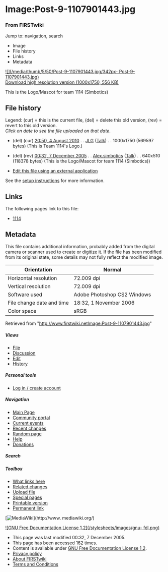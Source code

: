 

# Image:Post-9-1107901443.jpg

### From FIRSTwiki

Jump to: navigation, search

  * Image
  * File history
  * Links
  * Metadata

[![](/media/thumb/5/50/Post-9-1107901443.jpg/342px-
Post-9-1107901443.jpg)](/media/5/50/Post-9-1107901443.jpg)  
[Download high resolution version (1000x1750, 556
KB)](/media/5/50/Post-9-1107901443.jpg)

This is the Logo/Mascot for team 1114 (Simbotics)

## File history

Legend: (cur) = this is the current file, (del) = delete this old version,
(rev) = revert to this old version.  
_Click on date to see the file uploaded on that date_.

  * (del) (cur) [20:50, 4 August 2010](/media/5/50/Post-9-1107901443.jpg "/media/5/50/Post-9-1107901443.jpg" ) . . [JLG](/index.php?title=User:JLG&action=edit "User:JLG" ) ([Talk](/index.php?title=User_talk:JLG&action=edit "User talk:JLG" )) . . 1000x1750 (569597 bytes) (This is Team 1114's Logo.)
  * (del) (rev) [00:32, 7 December 2005](/media/archive/5/50/20100804205001%21Post-9-1107901443.jpg "/media/archive/5/50/20100804205001!Post-9-1107901443.jpg" ) . . [Alex.simbotics](/index.php?title=User:Alex.simbotics&action=edit "User:Alex.simbotics" ) ([Talk](/index.php?title=User_talk:Alex.simbotics&action=edit "User talk:Alex.simbotics" )) . . 640x510 (118378 bytes) (This is the Logo/Mascot for team 1114 (Simbotics))
  

  * [Edit this file using an external application](/index.php?title=Image:Post-9-1107901443.jpg&action=edit&externaledit=true&mode=file "Image:Post-9-1107901443.jpg" )

See the [setup
instructions](http://meta.wikimedia.org/wiki/Help:External_editors
"http://meta.wikimedia.org/wiki/Help:External_editors" ) for more information.

## Links

The following pages link to this file:

  * [1114](1114 "1114" )

## Metadata

This file contains additional information, probably added from the digital
camera or scanner used to create or digitize it. If the file has been modified
from its original state, some details may not fully reflect the modified
image.

Orientation |  Normal  
---|---  
Horizontal resolution |  72.009 dpi  
Vertical resolution |  72.009 dpi  
Software used |  Adobe Photoshop CS2 Windows  
File change date and time |  18:32, 1 November 2006  
Color space |  sRGB  
  
Retrieved from
"<http://www.firstwiki.netImage:Post-9-1107901443.jpg>"

##### Views

  * [File](Image:Post-9-1107901443.jpg)
  * [Discussion](/index.php?title=Image_talk:Post-9-1107901443.jpg&action=edit)
  * [Edit](/index.php?title=Image:Post-9-1107901443.jpg&action=edit)
  * [History](/index.php?title=Image:Post-9-1107901443.jpg&action=history)

##### Personal tools

  * [Log in / create account](/index.php?title=Special:Userlogin&returnto=Image:Post-9-1107901443.jpg)

[](Main_Page "Main Page" )

##### Navigation

  * [Main Page](Main_Page)
  * [Community portal](FIRSTwiki:Community_portal)
  * [Current events](Current_events)
  * [Recent changes](Special:Recentchanges)
  * [Random page](Special:Random)
  * [Help](FIRSTwiki:Help)
  * [Donations](FIRSTwiki:Site_support)

##### Search



##### Toolbox

  * [What links here](Special:Whatlinkshere/Image:Post-9-1107901443.jpg)
  * [Related changes](Special:Recentchangeslinked/Image:Post-9-1107901443.jpg)
  * [Upload file](Special:Upload)
  * [Special pages](Special:Specialpages)
  * [Printable version](/index.php?title=Image:Post-9-1107901443.jpg&printable=yes)
  * [Permanent link](/index.php?title=Image:Post-9-1107901443.jpg&oldid=40802)

[![MediaWiki](/skins/common/images/poweredby_mediawiki_88x31.png)](http://www.
mediawiki.org/)

[![GNU Free Documentation License 1.2](/stylesheets/images/gnu-
fdl.png)](http://www.gnu.org/copyleft/fdl.html)

  * This page was last modified 00:32, 7 December 2005.
  * This page has been accessed 162 times.
  * Content is available under [GNU Free Documentation License 1.2](http://www.gnu.org/copyleft/fdl.html "http://www.gnu.org/copyleft/fdl.html" ).
  * [Privacy policy](FIRSTwiki:Privacy_policy "FIRSTwiki:Privacy policy" )
  * [About FIRSTwiki](FIRSTwiki:About "FIRSTwiki:About" )
  * [Terms and Conditions](FIRSTwiki:Terms_and_conditions "FIRSTwiki:Terms and conditions" )

